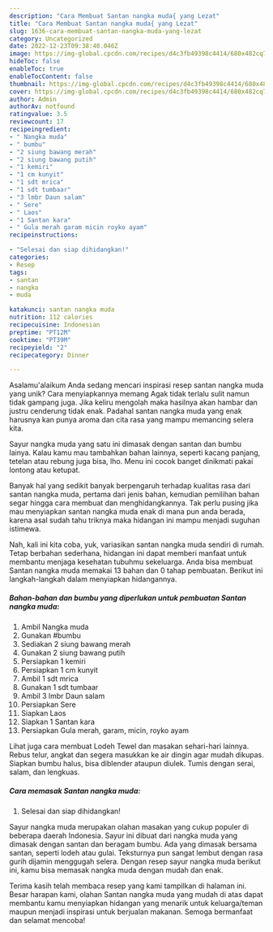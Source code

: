 ```yaml
---
description: "Cara Membuat Santan nangka muda{ yang Lezat"
title: "Cara Membuat Santan nangka muda{ yang Lezat"
slug: 1636-cara-membuat-santan-nangka-muda-yang-lezat
category: Uncategorized
date: 2022-12-23T09:38:40.046Z
image: https://img-global.cpcdn.com/recipes/d4c3fb49398c4414/680x482cq70/santan-nangka-muda-foto-resep-utama.jpg
hideToc: false
enableToc: true
enableTocContent: false
thumbnail: https://img-global.cpcdn.com/recipes/d4c3fb49398c4414/680x482cq70/santan-nangka-muda-foto-resep-utama.jpg
cover: https://img-global.cpcdn.com/recipes/d4c3fb49398c4414/680x482cq70/santan-nangka-muda-foto-resep-utama.jpg
author: Admin
authorAv: notfound
ratingvalue: 3.5
reviewcount: 17
recipeingredient:
- " Nangka muda"
- " bumbu"
- "2 siung bawang merah"
- "2 siung bawang putih"
- "1 kemiri"
- "1 cm kunyit"
- "1 sdt mrica"
- "1 sdt tumbaar"
- "3 lmbr Daun salam"
- " Sere"
- " Laos"
- "1 Santan kara"
- " Gula merah garam micin royko ayam"
recipeinstructions:

- "Selesai dan siap dihidangkan!"
categories:
- Resep
tags:
- santan
- nangka
- muda

katakunci: santan nangka muda 
nutrition: 112 calories
recipecuisine: Indonesian
preptime: "PT12M"
cooktime: "PT39M"
recipeyield: "2"
recipecategory: Dinner

---
```



Asalamu'alaikum Anda sedang mencari inspirasi resep santan nangka muda yang unik? Cara menyiapkannya memang Agak tidak terlalu sulit namun tidak gampang juga. Jika keliru mengolah maka hasilnya akan hambar dan justru cenderung tidak enak. Padahal santan nangka muda yang enak harusnya kan punya aroma dan cita rasa yang mampu memancing selera kita.


Sayur nangka muda yang satu ini dimasak dengan santan dan bumbu lainya. Kalau kamu mau tambahkan bahan lainnya, seperti kacang panjang, tetelan atau rebung juga bisa, lho. Menu ini cocok banget dinikmati pakai lontong atau ketupat.

Banyak hal yang sedikit banyak berpengaruh terhadap kualitas rasa dari santan nangka muda, pertama dari jenis bahan, kemudian pemilihan bahan segar hingga cara membuat dan menghidangkannya. Tak perlu pusing jika mau menyiapkan santan nangka muda enak di mana pun anda berada, karena asal sudah tahu triknya maka hidangan ini mampu menjadi suguhan istimewa.


Nah, kali ini kita coba, yuk, variasikan santan nangka muda sendiri di rumah. Tetap berbahan sederhana, hidangan ini dapat memberi manfaat untuk membantu menjaga kesehatan tubuhmu sekeluarga. Anda bisa membuat Santan nangka muda memakai 13 bahan dan 0 tahap pembuatan. Berikut ini langkah-langkah dalam menyiapkan hidangannya.

<!--inarticleads1-->

##### Bahan-bahan dan bumbu yang diperlukan untuk pembuatan Santan nangka muda:

1. Ambil  Nangka muda
1. Gunakan  #bumbu
1. Sediakan 2 siung bawang merah
1. Gunakan 2 siung bawang putih
1. Persiapkan 1 kemiri
1. Persiapkan 1 cm kunyit
1. Ambil 1 sdt mrica
1. Gunakan 1 sdt tumbaar
1. Ambil 3 lmbr Daun salam
1. Persiapkan  Sere
1. Siapkan  Laos
1. Siapkan 1 Santan kara
1. Persiapkan  Gula merah, garam, micin, royko ayam


Lihat juga cara membuat Lodeh Tewel dan masakan sehari-hari lainnya. Rebus telur, angkat dan segera masukkan ke air dingin agar mudah dikupas. Siapkan bumbu halus, bisa diblender ataupun diulek. Tumis dengan serai, salam, dan lengkuas. 

<!--inarticleads2-->

##### Cara memasak Santan nangka muda:


1. Selesai dan siap dihidangkan!

Sayur nangka muda merupakan olahan masakan yang cukup populer di beberapa daerah Indonesia. Sayur ini dibuat dari nangka muda yang dimasak dengan santan dan beragam bumbu. Ada yang dimasak bersama santan, seperti lodeh atau gulai. Teksturnya pun sangat lembut dengan rasa gurih dijamin menggugah selera. Dengan resep sayur nangka muda berikut ini, kamu bisa memasak nangka muda dengan mudah dan enak. 

Terima kasih telah membaca resep yang kami tampilkan di halaman ini. Besar harapan kami, olahan Santan nangka muda yang mudah di atas dapat membantu kamu menyiapkan hidangan yang menarik untuk keluarga/teman maupun menjadi inspirasi untuk berjualan makanan. Semoga bermanfaat dan selamat mencoba!

